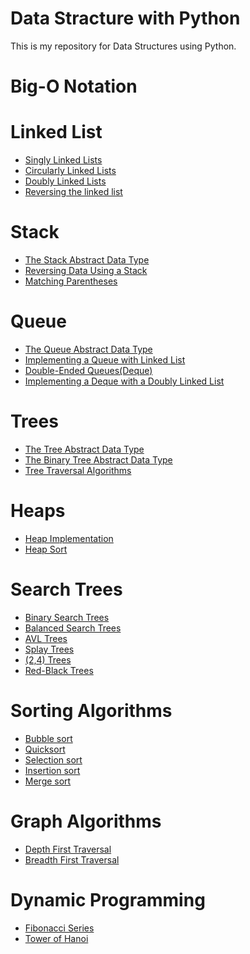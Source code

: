 # Data Stracture with Python
This is my repository for Data Structures using Python.
# Big-O Notation

# Linked List

* [Singly Linked Lists](LinkedList\Linked_list.py)
* [Circularly Linked Lists]()
* [Doubly Linked Lists]()
* [Reversing the linked list]()

# Stack

* [The Stack Abstract Data Type](Stack\Stack.py)
* [Reversing Data Using a Stack]()
* [Matching Parentheses]()

# Queue

* [The Queue Abstract Data Type](Queue\Queue.py)
* [Implementing a Queue with Linked List]()
* [Double-Ended Queues(Deque)]()
* [Implementing a Deque with a Doubly Linked List]()

# Trees

* [The Tree Abstract Data Type]()
* [The Binary Tree Abstract Data Type]()
* [Tree Traversal Algorithms]()

# Heaps

* [Heap Implementation]()
* [Heap Sort]()

# Search Trees

* [Binary Search Trees]()
* [ Balanced Search Trees]()
* [ AVL Trees]()
* [ Splay Trees]()
* [(2,4) Trees]()
* [Red-Black Trees]()

# Sorting Algorithms

* [Bubble sort]()
* [Quicksort]()
* [Selection sort]()
* [Insertion sort]()
* [Merge sort]()

# Graph Algorithms

* [Depth First Traversal]()
* [Breadth First Traversal]()

# Dynamic Programming

* [Fibonacci Series]()
* [Tower of Hanoi]()
